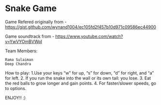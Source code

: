 # Snake Game

Game Refered originally from - https://gist.github.com/wynand1004/ec105fd2f457b10d971c09586ec44900

Game soundtrack from - https://www.youtube.com/watch?v=YwVYOmBVWpI

Team Members:

    Rama Sulaiman
    Deep Chandra

How to play:
    1.Use your keys “w” for up, “s” for down, “d” for right, and “a” for left.
    2. If you run the snake into the wall or its own tail: you lose.
    3. Eat the red balls to grow longer and gain points.
    4. For faster/slower speeds, go to options.
    
    
ENJOY!! :)


